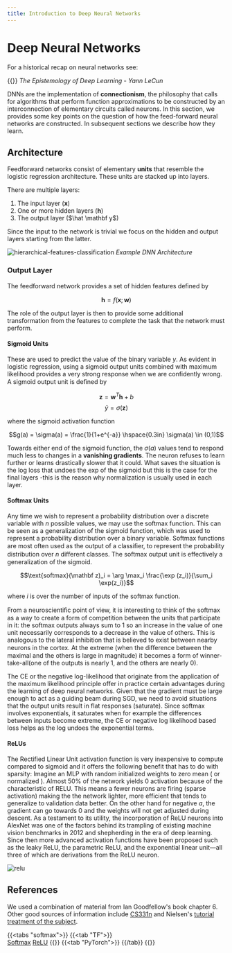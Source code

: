 ```yaml
---
title: Introduction to Deep Neural Networks
---
```


# Deep Neural Networks 

For a historical recap on neural networks see:

{{<youtube gG5NCkMerHU>}}
_The Epistemology of Deep Learning - Yann LeCun_

DNNs are the implementation of **connectionism**, the philosophy that calls for algorithms that perform function approximations to be constructed by an interconnection of elementary circuits called neurons.  In this section, we provides some key points on the question of how the feed-forward neural networks are constructed. In subsequent sections we describe how they learn.  

## Architecture 

Feedforward networks consist of elementary **units** that resemble the logistic regression architecture. These units are stacked up into layers. 

There are multiple layers:

1. The input layer ($\mathbf x$)
2. One or more hidden layers ($\mathbf h$)
3. The output layer ($\hat \mathbf y$)

Since the input to the network is trivial we focus on the hidden and output layers starting from the latter. 

![hierarchical-features-classification](images/hierarchical-features-classification.png)
_Example DNN Architecture_
### Output Layer

The feedforward network provides a set of hidden features deﬁned by 

$$\mathbf h=f(\mathbf x; \mathbf w)$$ 

The role of the output layer is then to provide some additional transformation from the features to complete the task that the network must perform. 

#### Sigmoid Units

These are used to predict the value of the binary variable $y$. As evident in logistic regression, using a sigmoid output units combined with maximum likelihood provides a very strong response when we are confidently wrong. A sigmoid output unit is deﬁned by

$$\mathbf z = \mathbf w^T \mathbf h + b$$
$$\hat y = \sigma(\mathbf z)$$

where the sigmoid activation function
       
$$g(a) = \sigma(a) = \frac{1}{1+e^{-a}}  \hspace{0.3in} \sigma(a) \in (0,1)$$

Towards either end of the sigmoid function, the $\sigma(a)$ values tend to respond much less to changes in a **vanishing gradients**. The neuron refuses to learn further or learns drastically slower that it could. What saves the situation is the log loss that undoes the exp of the sigmoid but this is the case for the final layers -this is the reason why normalization is usually used in each layer.  

#### Softmax Units

Any time we wish to represent a probability distribution over a discrete variable with $n$ possible values, we may use the softmax function. This can be seen as a generalization of the sigmoid function, which was used to represent a probability distribution over a binary variable. Softmax functions are most often used as the output of a classiﬁer, to represent the probability distribution over $n$ diﬀerent classes. The softmax output unit is effectively a generalization of the sigmoid.

$$\text{softmax}(\mathbf z)_i = \arg \max_i \frac{\exp (z_i)}{\sum_i \exp(z_i)}$$

where $i$ is over the number of inputs of the softmax function.

From a neuroscientiﬁc point of view, it is interesting to think of the softmax as a way to create a form of competition between the units that participate in it: the softmax outputs always sum to 1 so an increase in the value of one unit necessarily corresponds to a decrease in the value of others. This is analogous to the lateral inhibition that is believed to exist between nearby neurons in the cortex. At the extreme (when the diﬀerence between the maximal and the others is large in magnitude) it becomes a form of winner-take-all(one of the outputs is nearly 1, and the others are nearly 0).

The CE or the negative log-likelihood that originate from the application of the maximum likelihood principle offer in practice certain advantages during the learning of deep neural networks. Given that the gradient must be large enough to act as a guiding beam during SGD,  we need to avoid situations that the output units result in flat responses (saturate). Since softmax involves exponentials, it saturates when for example the differences between inputs become extreme, the CE or negative log likelihood based loss helps as the log undoes the exponential terms.

#### ReLUs

The Rectified Linear Unit activation function is very inexpensive to compute compared to sigmoid and it offers the following benefit that has to do with sparsity: Imagine an MLP  with random initialized weights to zero mean ( or normalized ). Almost 50\% of the network yields 0 activation because of the characteristic of RELU. This means a fewer neurons are firing (sparse activation) making the the network lighter, more efficient that tends to generalize to validation data better.  On the other hand for negative $a$, the gradient can go towards 0 and the weights will not get adjusted during descent. As a testament to its utility, the incorporation of ReLU neurons into AlexNet was one of the factors behind its trampling of existing machine vision benchmarks in 2012 and shepherding in the era of deep learning. Since then more advanced activation functions have been proposed such as the leaky ReLU, the parametric ReLU, and the exponential linear unit—all three of which are derivations from the ReLU neuron. 

![relu](images/relu.png)


## References

We used a combination of material from Ian Goodfellow's book chapter 6. Other good sources of information include [CS331n](http://cs231n.stanford.edu/) and Nielsen's [tutorial treatment of the subject](http://neuralnetworksanddeeplearning.com/).

{{<tabs "softmax">}}
    {{<tab "TF">}}  
    [Softmax](https://www.tensorflow.org/api_docs/python/tf/nn/softmax) 
    [ReLU](https://www.tensorflow.org/api_docs/python/tf/nn/relu)
    {{</tab>}}
{{<tab "PyTorch">}} {{/tab}}
{{</tabs>}}

